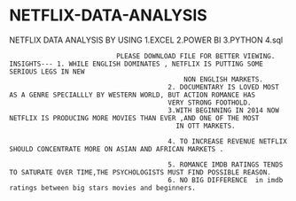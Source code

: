 # NETFLIX-DATA-ANALYSIS
NETFLIX DATA ANALYSIS BY USING  1.EXCEL
                                2.POWER BI
                                3.PYTHON
                                4.sql


                               PLEASE DOWNLOAD FILE FOR BETTER VIEWING. INSIGHTS--- 1. WHILE ENGLISH DOMINATES , NETFLIX IS PUTTING SOME SERIOUS LEGS IN NEW 
                                                NON ENGLISH MARKETS.
                                            2. DOCUMENTARY IS LOVED MOST AS A GENRE SPECIALLLY BY WESTERN WORLD, BUT ACTION ROMANCE HAS 
                                            VERY STRONG FOOTHOLD.
                                            3.WITH BEGINNING IN 2014 NOW NETFLIX IS PRODUCING MORE MOVIES THAN EVER ,AND ONE OF THE MOST 
                                              IN OTT MARKETS.

                                            4. TO INCREASE REVENUE NETFLIX SHOULD CONCENTRATE MORE ON ASIAN AND AFRICAN MARKETS .  

                                            5. ROMANCE IMDB RATINGS TENDS TO SATURATE OVER TIME,THE PSYCHOLOGISTS MUST FIND POSSIBLE REASON.
                                            6. NO BIG DIFFERENCE  in imdb ratings between big stars movies and beginners.
